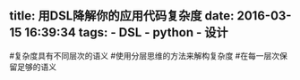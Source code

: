 title: 用DSL降解你的应用代码复杂度
date: 2016-03-15 16:39:34
tags:
    - DSL
    - python
    - 设计
---

#复杂度具有不同层次的语义
#使用分层思维的方法来解构复杂度
#在每一层次保留足够的语义

